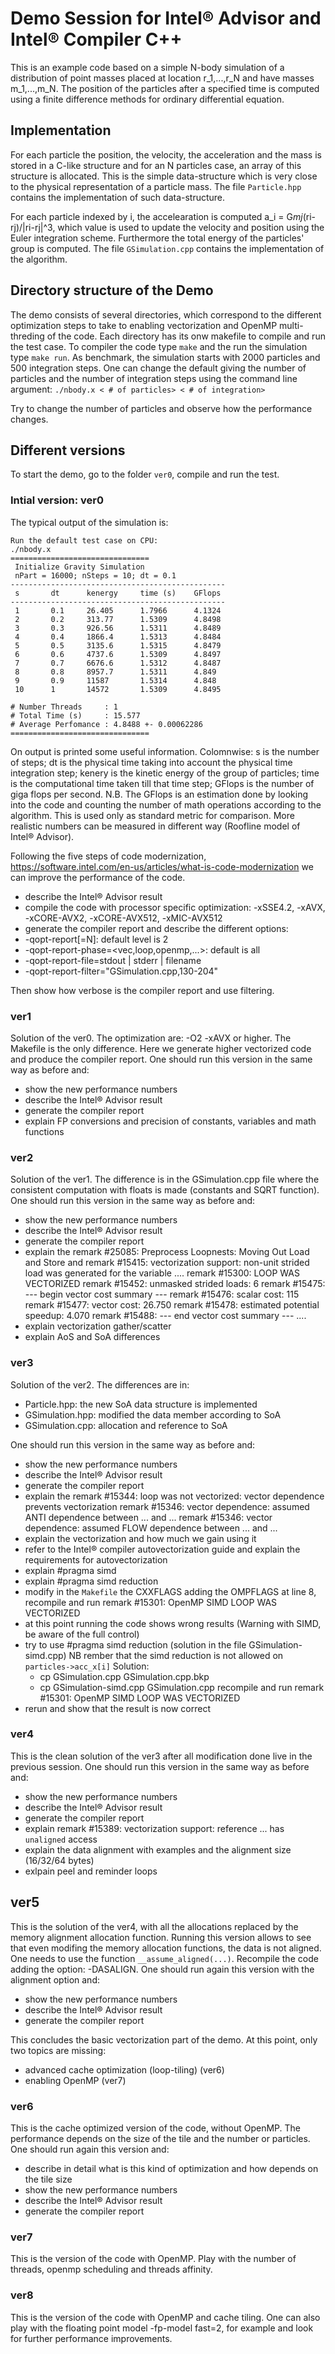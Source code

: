 # Demo Session for Intel® Advisor and Intel® Compiler C++
This is an example code based on a simple N-body simulation of a distribution of point masses placed
at location r_1,...,r_N and have masses m_1,...,m_N. The position of the particles after a specified
time is computed using a finite difference methods for ordinary differential equation.

## Implementation
For each particle the position, the velocity, the acceleration and the mass is stored in a C-like
structure and for an N particles case, an array of this structure is allocated. This is the 
simple data-structure which is very close to the physical representation of a particle mass.
The file `Particle.hpp` contains the implementation of such data-structure.

For each particle indexed by i, the accelearation is computed a_i = G*mj*(ri-rj)/|ri-rj|^3, which 
value is used to update the velocity and position using the Euler integration scheme.
Furthermore the total energy of the particles' group is computed.
The file `GSimulation.cpp` contains the implementation of the algorithm.

## Directory structure of the Demo
The demo consists of several directories, which correspond to the different
optimization steps to take to enabling vectorization and OpenMP multi-threding of the code.
Each directory has its onw makefile to compile and run the test case.
To compiler the code type `make` and the run the simulation type `make run`.
As benchmark, the simulation starts with 2000 particles and 500 integration steps. One can
change the default giving the number of particles and the number of integration steps using
the command line argument:
`./nbody.x < # of particles> < # of integration>`

Try to change the number of particles and observe how the performance changes.

## Different versions
To start the demo, go to the folder `ver0`, compile and run the test.

### Intial version: ver0
The typical output of the simulation is:
```
Run the default test case on CPU:
./nbody.x
===============================
 Initialize Gravity Simulation
 nPart = 16000; nSteps = 10; dt = 0.1
------------------------------------------------
 s       dt      kenergy     time (s)    GFlops
------------------------------------------------
 1       0.1     26.405      1.7966      4.1324
 2       0.2     313.77      1.5309      4.8498
 3       0.3     926.56      1.5311      4.8489
 4       0.4     1866.4      1.5313      4.8484
 5       0.5     3135.6      1.5315      4.8479
 6       0.6     4737.6      1.5309      4.8497
 7       0.7     6676.6      1.5312      4.8487
 8       0.8     8957.7      1.5311      4.849
 9       0.9     11587       1.5314      4.848
 10      1       14572       1.5309      4.8495

# Number Threads     : 1
# Total Time (s)     : 15.577
# Average Perfomance : 4.8488 +- 0.00062286
===============================

```

On output is printed some useful information. Colomnwise: s is the
number of steps; dt is the physical time taking into account the physical
time integration step; kenery is the kinetic energy of the group of particles;
time is the computational time taken till that time step; GFlops is the
number of giga flops per second. 
N.B. The GFlops is an estimation done by looking into the code and counting
the number of math operations according to the algorithm. This is used only
as standard metric for comparison. More realistic numbers can be measured
in different way (Roofline model of Intel® Advisor).

Following the five steps of code modernization, 
https://software.intel.com/en-us/articles/what-is-code-modernization
we can improve the performance of the code.

- describe the Intel® Advisor result
- compile the code with processor specific optimization: -xSSE4.2, -xAVX, -xCORE-AVX2, -xCORE-AVX512, -xMIC-AVX512
- generate the compiler report and describe the different options: 
-  -qopt-report[=N]: default level is 2
-  -qopt-report-phase=<vec,loop,openmp,...>: default is all
-  -qopt-report-file=stdout | stderr | filename
-  -qopt-report-filter="GSimulation.cpp,130-204"

Then show how verbose is the compiler report and use filtering.

### ver1 
Solution of the ver0. The optimization are: -O2 -xAVX or higher. 
The Makefile is the only difference. Here we generate higher vectorized code and
produce the compiler report.
One should run this version in the same way as before and:
- show the new performance numbers
- describe the Intel® Advisor result
- generate the compiler report
- explain FP conversions and precision of constants, variables and math functions

### ver2
Solution of the ver1. The difference is in the GSimulation.cpp file where the consistent
computation with floats is made (constants and SQRT function).
One should run this version in the same way as before and:
- show the new performance numbers
- describe the Intel® Advisor result
- generate the compiler report
- explain the remark #25085: Preprocess Loopnests: Moving Out Load and Store and 
  remark #15415: vectorization support: non-unit strided load was generated for the variable
  ....
  remark #15300: LOOP WAS VECTORIZED
  remark #15452: unmasked strided loads: 6 
  remark #15475: --- begin vector cost summary ---
  remark #15476: scalar cost: 115 
  remark #15477: vector cost: 26.750 
  remark #15478: estimated potential speedup: 4.070 
  remark #15488: --- end vector cost summary ---
  ....
- explain vectorization gather/scatter
- explain AoS and SoA differences

### ver3
Solution of the ver2. The differences are in:
- Particle.hpp: the new SoA data structure is implemented
- GSimulation.hpp: modified the data member according to SoA
- GSimulation.cpp: allocation and reference to SoA

One should run this version in the same way as before and:
- show the new performance numbers
- describe the Intel® Advisor result
- generate the compiler report
- explain the remark #15344: loop was not vectorized: vector dependence prevents vectorization
  remark #15346: vector dependence: assumed ANTI dependence between ... and ...
  remark #15346: vector dependence: assumed FLOW dependence between ... and ...
- explain the vectorization and how much we gain using it
- refer to the Intel® compiler autovectorization guide and explain the requirements
  for autovectorization
- explain #pragma simd
- explain #pragma simd reduction
- modify in the `Makefile` the CXXFLAGS adding the OMPFLAGS at line 8, recompile and run
  remark #15301: OpenMP SIMD LOOP WAS VECTORIZED
- at this point running the code shows wrong results (Warning with SIMD, be aware of the full control)
- try to use #pragma simd reduction (solution in the file GSimulation-simd.cpp)
  NB rember that the simd reduction is not allowed on `particles->acc_x[i]`
  Solution: 
    - cp GSimulation.cpp GSimulation.cpp.bkp
    - cp GSimulation-simd.cpp GSimulation.cpp
  recompile and run
  remark #15301: OpenMP SIMD LOOP WAS VECTORIZED
- rerun and show that the result is now correct

### ver4
This is the clean solution of the ver3 after all modification done live in the
previous session.
One should run this version in the same way as before and:
- show the new performance numbers
- describe the Intel® Advisor result
- generate the compiler report
- explain remark #15389: vectorization support: reference ... has `unaligned` access 
- explain the data alignment with examples and the alignment size (16/32/64 bytes)
- exlpain peel and reminder loops

## ver5
This is the solution of the ver4, with all the allocations replaced by the memory
alignment allocation function.
Running this version allows to see that even modifing the memory allocation functions,
the data is not aligned. One needs to use the function `__assume_aligned(...)`.
Recompile the code adding the option: -DASALIGN.
One should run again this version with the alignment option and:
- show the new performance numbers
- describe the Intel® Advisor result
- generate the compiler report

This concludes the basic vectorization part of the demo.
At this point, only two topics are missing:
- advanced cache optimization (loop-tiling) (ver6)
- enabling OpenMP (ver7)

### ver6
This is the cache optimized version of the code, without OpenMP.
The performance depends on the size of the tile and the number or particles.
One should run again this version and:
- describe in detail what is this kind of optimization and how depends on the tile size
- show the new performance numbers
- describe the Intel® Advisor result
- generate the compiler report

### ver7
This is the version of the code with OpenMP. Play with the number of threads,
openmp scheduling and threads affinity.

### ver8
This is the version of the code with OpenMP and cache tiling.
One can also play with the floating point model -fp-model fast=2, for example and
look for further performance improvements.
